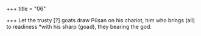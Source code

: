 +++
title = "06"

+++
Let the trusty [?] goats draw Pūṣan on his chariot, him who brings (all) to  readiness *with his sharp (goad),
they bearing the god.
